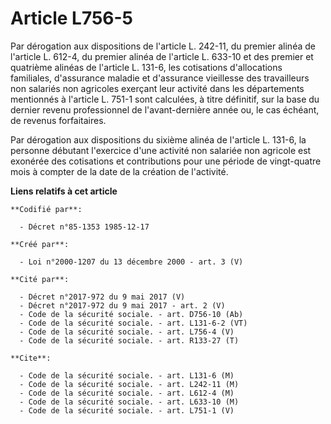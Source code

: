 # Article L756-5

Par dérogation aux dispositions de l'article L. 242-11, du premier alinéa de l'article L. 612-4, du premier alinéa de
l'article L. 633-10 et des premier et quatrième alinéas de l'article L. 131-6, les cotisations d'allocations familiales,
d'assurance maladie et d'assurance vieillesse des travailleurs non salariés non agricoles exerçant leur activité dans les
départements mentionnés à l'article L. 751-1 sont calculées, à titre définitif, sur la base du dernier revenu professionnel
de l'avant-dernière année ou, le cas échéant, de revenus forfaitaires.

Par dérogation aux dispositions du sixième alinéa de l'article L. 131-6, la personne débutant l'exercice d'une activité non
salariée non agricole est exonérée des cotisations et contributions pour une période de vingt-quatre mois à compter de la
date de la création de l'activité.

**Liens relatifs à cet article**

	**Codifié par**:

	  - Décret n°85-1353 1985-12-17

	**Créé par**:

	  - Loi n°2000-1207 du 13 décembre 2000 - art. 3 (V)

	**Cité par**:

	  - Décret n°2017-972 du 9 mai 2017 (V)
	  - Décret n°2017-972 du 9 mai 2017 - art. 2 (V)
	  - Code de la sécurité sociale. - art. D756-10 (Ab)
	  - Code de la sécurité sociale. - art. L131-6-2 (VT)
	  - Code de la sécurité sociale. - art. L756-4 (V)
	  - Code de la sécurité sociale. - art. R133-27 (T)

	**Cite**:

	  - Code de la sécurité sociale. - art. L131-6 (M)
	  - Code de la sécurité sociale. - art. L242-11 (M)
	  - Code de la sécurité sociale. - art. L612-4 (M)
	  - Code de la sécurité sociale. - art. L633-10 (M)
	  - Code de la sécurité sociale. - art. L751-1 (V)
